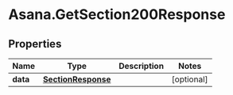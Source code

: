 # Asana.GetSection200Response

## Properties

Name | Type | Description | Notes
------------ | ------------- | ------------- | -------------
**data** | [**SectionResponse**](SectionResponse.md) |  | [optional] 



